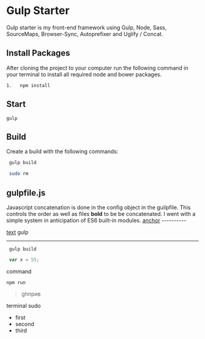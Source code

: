 # Gulp Starter 

Gulp starter is my front-end framework using Gulp, Node, Sass, SourceMaps, Browser-Sync, Autoprefixer and Uglify / Concat. 

## Install Packages

After cloning the project to your computer run the following command in your terminal to install all required node and bower packages.

	1.   npm install	
		

## Start

	gulp

## Build

Create a build with the following commands:
```bash
 gulp build
```
```bash
 sudo rm
```

## gulpfile.js
Javascript concatenation is done in the config object in the guilpfile.  This controls the order as well as files **bold** to be be concatenated.  I went with a simple system in anticipation of ES6 built-in modules. 
[anchor](http://link) ----------

[text](http://link)
gulp

---

```
 gulp build
```

```javascript
 var x = 55;
```
 command

 `npm run`
> ghприв

terminal sudo

- first
- second
- third
